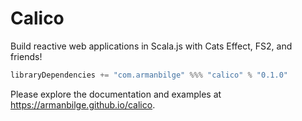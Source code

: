 # Calico

Build reactive web applications in Scala.js with Cats Effect, FS2, and friends!

```scala
libraryDependencies += "com.armanbilge" %%% "calico" % "0.1.0"
```

Please explore the documentation and examples at https://armanbilge.github.io/calico.
